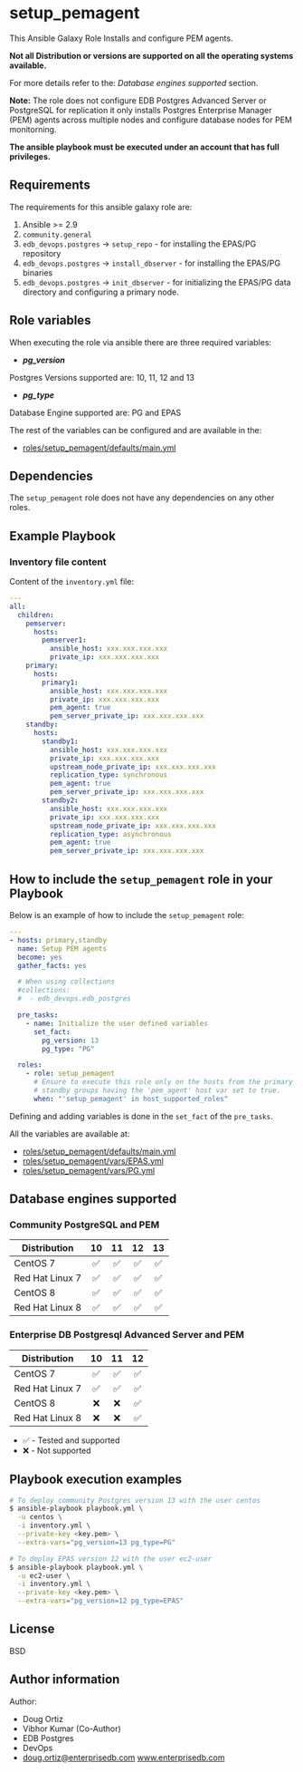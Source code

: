 # setup_pemagent

This Ansible Galaxy Role Installs and configure PEM agents.

**Not all Distribution or versions are supported on all the operating systems
available.**

For more details refer to the: *Database engines supported* section.

**Note:**
The role does not configure EDB Postgres Advanced Server or PostgreSQL for
replication it only installs Postgres Enterprise Manager (PEM) agents across
multiple nodes and configure database nodes for PEM monitorning.

**The ansible playbook must be executed under an account that has full
privileges.**

## Requirements

The requirements for this ansible galaxy role are:

  1. Ansible >= 2.9
  2. `community.general`
  3. `edb_devops.postgres` -> `setup_repo` - for installing the EPAS/PG
     repository
  4. `edb_devops.postgres` -> `install_dbserver` - for installing the EPAS/PG
     binaries
  5. `edb_devops.postgres` -> `init_dbserver` - for initializing the EPAS/PG
     data directory and configuring a primary node.

## Role variables

When executing the role via ansible there are three required variables:

  * ***pg_version***

  Postgres Versions supported are: 10, 11, 12 and 13

  * ***pg_type***

  Database Engine supported are: PG and EPAS

The rest of the variables can be configured and are available in the:

  * [roles/setup_pemagent/defaults/main.yml](./defaults/main.yml)

## Dependencies

The `setup_pemagent` role does not have any dependencies on any other roles.

## Example Playbook

### Inventory file content

Content of the `inventory.yml` file:

```yaml
---
all:
  children:
    pemserver:
      hosts:
        pemserver1:
          ansible_host: xxx.xxx.xxx.xxx
          private_ip: xxx.xxx.xxx.xxx
    primary:
      hosts:
        primary1:
          ansible_host: xxx.xxx.xxx.xxx
          private_ip: xxx.xxx.xxx.xxx
          pem_agent: true
          pem_server_private_ip: xxx.xxx.xxx.xxx
    standby:
      hosts:
        standby1:
          ansible_host: xxx.xxx.xxx.xxx
          private_ip: xxx.xxx.xxx.xxx
          upstream_node_private_ip: xxx.xxx.xxx.xxx
          replication_type: synchronous
          pem_agent: true
          pem_server_private_ip: xxx.xxx.xxx.xxx
        standby2:
          ansible_host: xxx.xxx.xxx.xxx
          private_ip: xxx.xxx.xxx.xxx
          upstream_node_private_ip: xxx.xxx.xxx.xxx
          replication_type: asynchronous
          pem_agent: true
          pem_server_private_ip: xxx.xxx.xxx.xxx
```

## How to include the `setup_pemagent` role in your Playbook

Below is an example of how to include the `setup_pemagent` role:

```yaml
---
- hosts: primary,standby
  name: Setup PEM agents
  become: yes
  gather_facts: yes

  # When using collections
  #collections:
  #  - edb_devops.edb_postgres

  pre_tasks:
    - name: Initialize the user defined variables
      set_fact:
        pg_version: 13
        pg_type: "PG"

  roles:
    - role: setup_pemagent
      # Ensure to execute this role only on the hosts from the primary and
      # standby groups having the 'pem_agent' host var set to true.
      when: "'setup_pemagent' in host_supported_roles"
```

Defining and adding variables is done in the `set_fact` of the `pre_tasks`.

All the variables are available at:

  - [roles/setup_pemagent/defaults/main.yml](./defaults/main.yml)
  - [roles/setup_pemagent/vars/EPAS.yml](./vars/EPAS.yml)
  - [roles/setup_pemagent/vars/PG.yml](./vars/PG.yml)

## Database engines supported

### Community PostgreSQL and PEM

| Distribution | 10 | 11 | 12 | 13 |
| ------------------------- |:--:|:--:|:--:|:--:|
| CentOS 7 | :white_check_mark:| :white_check_mark:| :white_check_mark:| :white_check_mark:|
| Red Hat Linux 7 | :white_check_mark:| :white_check_mark:| :white_check_mark:| :white_check_mark:|
| CentOS 8 | :white_check_mark:| :white_check_mark:| :white_check_mark:| :white_check_mark:|
| Red Hat Linux 8 | :white_check_mark:| :white_check_mark:| :white_check_mark:| :white_check_mark:|

### Enterprise DB Postgresql Advanced Server and PEM

| Distribution | 10 | 11 | 12 |
| ------------------------- |:--:|:--:|:--:|
| CentOS 7 | :white_check_mark:| :white_check_mark:| :white_check_mark:|
| Red Hat Linux 7 | :white_check_mark:| :white_check_mark:| :white_check_mark:|
| CentOS 8 | :x:| :x:| :white_check_mark:|
| Red Hat Linux 8 | :x:| :x:| :white_check_mark:|

- :white_check_mark: - Tested and supported
- :x: - Not supported

## Playbook execution examples

```bash
# To deploy community Postgres version 13 with the user centos
$ ansible-playbook playbook.yml \
  -u centos \
  -i inventory.yml \
  --private-key <key.pem> \
  --extra-vars="pg_version=13 pg_type=PG"
```
```bash
# To deploy EPAS version 12 with the user ec2-user
$ ansible-playbook playbook.yml \
  -u ec2-user \
  -i inventory.yml \
  --private-key <key.pem> \
  --extra-vars="pg_version=12 pg_type=EPAS"
```

## License

BSD

## Author information

Author:

  * Doug Ortiz
  * Vibhor Kumar (Co-Author)
  * EDB Postgres
  * DevOps
  * doug.ortiz@enterprisedb.com www.enterprisedb.com
